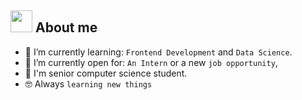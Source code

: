 ## <img src="https://media.giphy.com/media/hvRJCLFzcasrR4ia7z/giphy.gif" width="35">  About me
- 🌱 I’m currently learning: `Frontend Development` and `Data Science`.
- :thinking: I’m currently open for: `An Intern` or a new `job opportunity`,
- :school: I'm senior computer science student.
- :nerd_face: Always `learning new things`

<!-- this is [MY RESUME](https://drive.google.com/file/d/1gdiny_4f5TVbSdfyAQxokLMMrBTi054P/view?usp=sharing). -->
<!-- <br>
- 🔭 I’m currently working on ...
-  I’m currently learning ...
- 👯 I’m looking to collaborate on ...
- 🤔 I’m looking for help with ...
- 💬 Ask me about ...
- 📫 How to reach me: ...
- 😄 Pronouns: ...
- ⚡ Fun fact: ... -->
<!-- <h1 align="center">Hi , I'm Ananta Wijaya<img src="https://media.giphy.com/media/hvRJCLFzcasrR4ia7z/giphy.gif" width="35"></h1> -->
